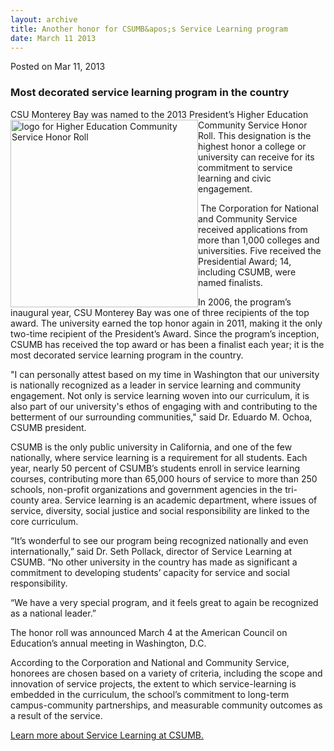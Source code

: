 ```yaml
---
layout: archive
title: Another honor for CSUMB&apos;s Service Learning program
date: March 11 2013
---
```





<span class="date">Posted on Mar 11, 2013    </span>
<h3>Most decorated service learning program in the country</h3>
<p>CSU Monterey Bay was named to the 2013 President&#x2019;s Higher
Education Community Service Honor&#xA0;<img alt="logo for Higher Education Community Service Honor Roll" src="http://news.csumb.edu/sites/default/files/65/attachments/news/images/03_honorroll_logo.jpg" style="float:left; width:300px; height:300px">Roll. This
designation is the highest honor a college or university can
receive for its commitment to service learning and civic
engagement.</img></p>
<p>&#xA0;The Corporation for National and Community Service
received applications from more than 1,000 colleges and
universities. Five received the Presidential Award; 14, including
CSUMB, were named finalists.</p>
<p>In 2006, the program&#x2019;s inaugural year, CSU Monterey Bay was one
of three recipients of the top award. The university earned the top
honor again in 2011, making it the only two-time recipient of the
President&#x2019;s Award. Since the program&#x2019;s inception, CSUMB has
received the top award or has been a finalist each year; it is the
most decorated service learning program in the country.</p>
<p>&quot;I can personally attest based on my time in Washington that our
university is nationally recognized as a leader in service learning
and community engagement. Not only is service learning woven into
our curriculum, it is also part of our university&apos;s ethos of
engaging with and contributing to the betterment of our surrounding
communities,&quot; said Dr. Eduardo M. Ochoa, CSUMB president.</p>
<p>CSUMB is the only public university in California, and one of
the few nationally, where service learning is a requirement for all
students. Each year, nearly 50 percent of CSUMB&#x2019;s students enroll
in service learning courses, contributing more than 65,000 hours of
service to more than 250 schools, non-profit organizations and
government agencies in the tri-county area. Service learning is an
academic department, where issues of service, diversity, social
justice and social responsibility are linked to the core
curriculum.</p>
<p>&#x201C;It&#x2019;s wonderful to see our program being recognized nationally
and even internationally,&#x201D; said Dr. Seth Pollack, director of
Service Learning at CSUMB. &#x201C;No other university in the country has
made as significant a commitment to developing students&#x2019; capacity
for service and social responsibility.</p>
<p>&#x201C;We have a very special program, and it feels great to again be
recognized as a national leader.&#x201D;</p>
<p>The honor roll was announced March 4 at the American Council on
Education&#x2019;s annual meeting in Washington, D.C.</p>
<p>According to the Corporation and National and Community Service,
honorees are chosen based on a variety of criteria, including the
scope and innovation of service projects, the extent to which
service-learning is embedded in the curriculum, the school&#x2019;s
commitment to long-term campus-community partnerships, and
measurable community outcomes as a result of the service.</p>
<p><a href="http://csumb.edu/service" rel="nofollow">Learn more
about Service Learning at CSUMB.</a></p>





